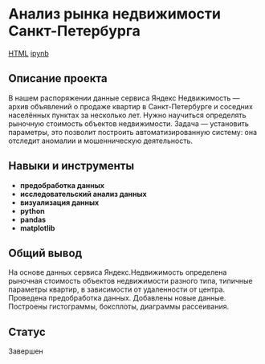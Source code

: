#  Анализ рынка недвижимости Санкт-Петербурга
[HTML](https://github.com/Joker2k79/Portfolio/blob/main/03_analysis_real_estate_market/real_estate.html) [ipynb](https://github.com/Joker2k79/Portfolio/blob/main/03_analysis_real_estate_market/real_estate.ipynb)

## Описание проекта
В нашем распоряжении данные сервиса Яндекс Недвижимость — архив объявлений о продаже квартир в Санкт-Петербурге и соседних населённых пунктах за несколько лет. Нужно научиться определять рыночную стоимость объектов недвижимости. Задача — установить параметры, это позволит построить автоматизированную систему: она отследит аномалии и мошенническую деятельность.


## Навыки и инструменты

- **предобработка данных**
- **исследовательский анализ данных**
- **визуализация данных**
- **python**
- **pandas**
- **matplotlib**

##

## Общий вывод

На основе данных сервиса Яндекс.Недвижимость определена рыночная стоимость объектов недвижимости разного типа, типичные параметры квартир, в зависимости от
удаленности от центра. Проведена предобработка данных. Добавлены новые данные. Построены гистограммы, боксплоты, диаграммы рассеивания.

## Статус
Завершен
